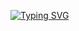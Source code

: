 [![Typing SVG](https://readme-typing-svg.demolab.com?font=Fira+Code&weight=700&size=13&pause=800&center=true&width=435&lines=it's+showtime!+%E3%83%BD(%3E%E2%88%80%3C%E2%98%86)%E3%83%8E)](https://git.io/typing-svg)    
